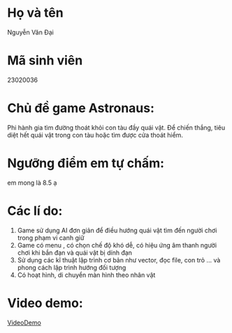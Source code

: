 # Họ và tên
Nguyễn Văn Đại
# Mã sinh viên
23020036
# Chủ đề game Astronaus: 
Phi hành gia tìm đường thoát khỏi con tàu đầy quái vật. Để chiến thắng, tiêu diệt hết quái vật trong con tàu hoặc tìm được cửa thoát hiểm.
# Ngưỡng điểm em tự chấm:
em mong là 8.5 ạ
# Các lí do:
1. Game sử dụng AI đơn giản để điều hướng quái vật tìm đến người chơi trong phạm vi canh giữ
2. Game có menu , có chọn chế độ khó dễ, có hiệu ứng âm thanh người chơi khi bắn đạn và quái vật bị dính đạn
3. Sử dụng các kĩ thuật lập trình cơ bản như vector, đọc file, con trỏ ... và phong cách lập trình hướng đối tượng
4. Có hoạt hình, di chuyển màn hình theo nhân vật
# Video demo:
[VideoDemo](https://drive.google.com/file/d/1dHby1wbOHaYjoNBmMPXiYRSyZKmmi5K4/view?usp=sharing)
